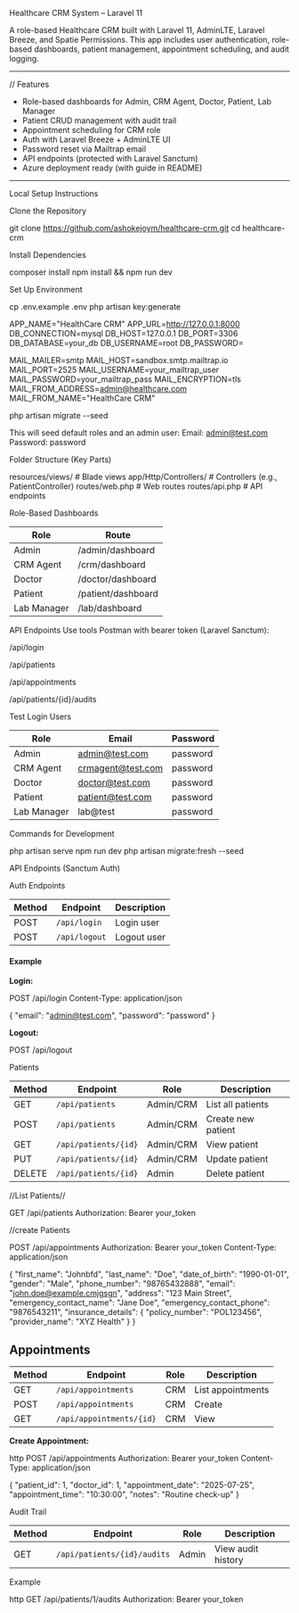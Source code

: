  Healthcare CRM System – Laravel 11

A role-based Healthcare CRM built with Laravel 11, AdminLTE, Laravel Breeze, and Spatie Permissions. This app includes user authentication, role-based dashboards, patient management, appointment scheduling, and audit logging.

---

// Features

- Role-based dashboards for Admin, CRM Agent, Doctor, Patient, Lab Manager
- Patient CRUD management with audit trail
- Appointment scheduling for CRM role
- Auth with Laravel Breeze + AdminLTE UI
- Password reset via Mailtrap email
- API endpoints (protected with Laravel Sanctum)
- Azure deployment ready (with guide in README)

---

 Local Setup Instructions

 Clone the Repository


git clone https://github.com/ashokejoym/healthcare-crm.git
cd healthcare-crm

 Install Dependencies

composer install
npm install && npm run dev

Set Up Environment

cp .env.example .env
php artisan key:generate



APP_NAME="HealthCare CRM"
APP_URL=http://127.0.0.1:8000
DB_CONNECTION=mysql
DB_HOST=127.0.0.1
DB_PORT=3306
DB_DATABASE=your_db
DB_USERNAME=root
DB_PASSWORD=

MAIL_MAILER=smtp
MAIL_HOST=sandbox.smtp.mailtrap.io
MAIL_PORT=2525
MAIL_USERNAME=your_mailtrap_user
MAIL_PASSWORD=your_mailtrap_pass
MAIL_ENCRYPTION=tls
MAIL_FROM_ADDRESS=admin@healthcare.com
MAIL_FROM_NAME="HealthCare CRM"



php artisan migrate --seed

This will seed default roles and an admin user:
Email: admin@test.com
Password: password


Folder Structure (Key Parts)

resources/views/         # Blade views
app/Http/Controllers/    # Controllers (e.g., PatientController)
routes/web.php           # Web routes
routes/api.php           # API endpoints

Role-Based Dashboards

| Role        | Route              |
| ----------- | ------------------ |
| Admin       | /admin/dashboard   |
| CRM Agent   | /crm/dashboard     |
| Doctor      | /doctor/dashboard  |
| Patient     | /patient/dashboard |
| Lab Manager | /lab/dashboard     |


API Endpoints
Use tools Postman with bearer token (Laravel Sanctum):

/api/login

/api/patients

/api/appointments

/api/patients/{id}/audits

 Test Login Users

 | Role        | Email             | Password |
| ----------- | ----------------   | -------- | 
| Admin       | admin@test.com     | password |
| CRM Agent   | crmagent@test.com  | password |
| Doctor      | doctor@test.com    | password |
| Patient     | patient@test.com   | password |
| Lab Manager | lab@test           | password |

Commands for Development

php artisan serve
npm run dev
php artisan migrate:fresh --seed

API Endpoints (Sanctum Auth)

Auth Endpoints

| Method | Endpoint      | Description |
| ------ | ------------- | ----------- |
| POST   | `/api/login`  | Login user  |
| POST   | `/api/logout` | Logout user |



#### Example

**Login:**


POST /api/login
Content-Type: application/json

{
  "email": "admin@test.com",
  "password": "password"
}

**Logout:**

POST /api/logout


Patients

| Method | Endpoint             | Role      | Description        |
| ------ | -------------------- | --------- | ------------------ |
| GET    | `/api/patients`      | Admin/CRM | List all patients  |
| POST   | `/api/patients`      | Admin/CRM | Create new patient |
| GET    | `/api/patients/{id}` | Admin/CRM | View patient       |
| PUT    | `/api/patients/{id}` | Admin/CRM | Update patient     |
| DELETE | `/api/patients/{id}` | Admin     | Delete patient     |


//List Patients//

GET /api/patients
Authorization: Bearer your_token


//create Patients

POST /api/appointments
Authorization: Bearer your_token
Content-Type: application/json


{
  "first_name": "Johnbfd",
  "last_name": "Doe",
  "date_of_birth": "1990-01-01",
  "gender": "Male",
  "phone_number": "98765432888",
  "email": "john.doe@example.cmjgsgn",
  "address": "123 Main Street",
  "emergency_contact_name": "Jane Doe",
  "emergency_contact_phone": "9876543211",
  "insurance_details": {
    "policy_number": "POL123456",
    "provider_name": "XYZ Health"
  }
}




## Appointments

| Method | Endpoint                 | Role | Description       |
| ------ | ------------------------ | ---- | ----------------- |
| GET    | `/api/appointments`      | CRM  | List appointments |
| POST   | `/api/appointments`      | CRM  | Create            |
| GET    | `/api/appointments/{id}` | CRM  | View              |


**Create Appointment:**

http
POST /api/appointments
Authorization: Bearer your_token
Content-Type: application/json

{
  "patient_id": 1,
  "doctor_id": 1,
  "appointment_date": "2025-07-25",
  "appointment_time": "10:30:00",
  "notes": "Routine check-up"
}



Audit Trail

| Method | Endpoint                    | Role  | Description        |
| ------ | --------------------------- | ----- | ------------------ |
| GET    | `/api/patients/{id}/audits` | Admin | View audit history |


Example

http
GET /api/patients/1/audits
Authorization: Bearer your_token
